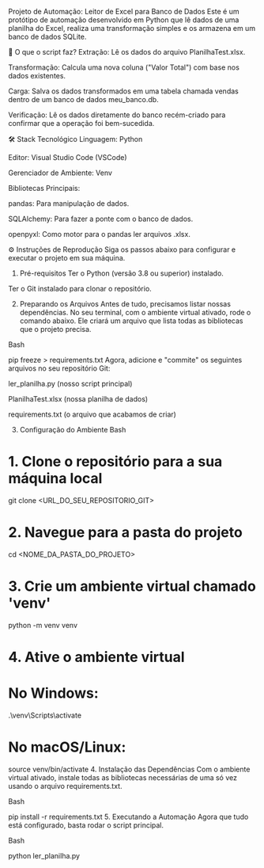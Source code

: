 Projeto de Automação: Leitor de Excel para Banco de Dados
Este é um protótipo de automação desenvolvido em Python que lê dados de uma planilha do Excel, realiza uma transformação simples e os armazena em um banco de dados SQLite.

🚀 O que o script faz?
Extração: Lê os dados do arquivo PlanilhaTest.xlsx.

Transformação: Calcula uma nova coluna ("Valor Total") com base nos dados existentes.

Carga: Salva os dados transformados em uma tabela chamada vendas dentro de um banco de dados meu_banco.db.

Verificação: Lê os dados diretamente do banco recém-criado para confirmar que a operação foi bem-sucedida.

🛠️ Stack Tecnológico
Linguagem: Python

Editor: Visual Studio Code (VSCode)

Gerenciador de Ambiente: Venv

Bibliotecas Principais:

pandas: Para manipulação de dados.

SQLAlchemy: Para fazer a ponte com o banco de dados.

openpyxl: Como motor para o pandas ler arquivos .xlsx.

⚙️ Instruções de Reprodução
Siga os passos abaixo para configurar e executar o projeto em sua máquina.

1. Pré-requisitos
Ter o Python (versão 3.8 ou superior) instalado.

Ter o Git instalado para clonar o repositório.

2. Preparando os Arquivos
Antes de tudo, precisamos listar nossas dependências. No seu terminal, com o ambiente virtual ativado, rode o comando abaixo. Ele criará um arquivo que lista todas as bibliotecas que o projeto precisa.

Bash

pip freeze > requirements.txt
Agora, adicione e "commite" os seguintes arquivos no seu repositório Git:

ler_planilha.py (nosso script principal)

PlanilhaTest.xlsx (nossa planilha de dados)

requirements.txt (o arquivo que acabamos de criar)

3. Configuração do Ambiente
Bash

# 1. Clone o repositório para a sua máquina local
git clone <URL_DO_SEU_REPOSITORIO_GIT>

# 2. Navegue para a pasta do projeto
cd <NOME_DA_PASTA_DO_PROJETO>

# 3. Crie um ambiente virtual chamado 'venv'
python -m venv venv

# 4. Ative o ambiente virtual
# No Windows:
.\venv\Scripts\activate
# No macOS/Linux:
source venv/bin/activate
4. Instalação das Dependências
Com o ambiente virtual ativado, instale todas as bibliotecas necessárias de uma só vez usando o arquivo requirements.txt.

Bash

pip install -r requirements.txt
5. Executando a Automação
Agora que tudo está configurado, basta rodar o script principal.

Bash

python ler_planilha.py
